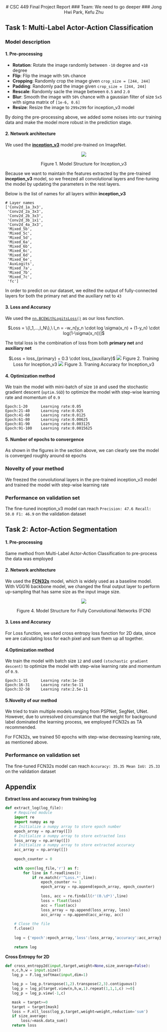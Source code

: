 <center>
# CSC 449 Final Project Report
### Team: We need to go deeper
### Jong Hwi Park, Kefu Zhu
</center>

## Task 1: Multi-Label Actor-Action Classification

### Model description 

#### 1. Pre-processing

- **Rotation**: Rotate the image randomly between `-10` degree and `+10` degree
- **Flip**: Flip the image with `50%` chance
- **Cropping**: Randomly crop the image given `crop_size = [244, 244]`
- **Padding**: Randomly pad the image given `crop_size = [244, 244]`
- **Rescale**: Randomly sacle the image between `0.5` and `2.0`
- **Blur**: Smooth the image with `50%` chance with a gaussian filter of size `5x5` with sigma matrix of `[1e-6, 0.6]`
- **Resize**: Resize the image to `299x299` for inception_v3 model 

By doing the pre-processing above, we added some noises into our training data and make the model more robust in the prediction stage.

#### 2. Network architecture

We used the [**inception_v3**](https://arxiv.org/abs/1512.00567) model pre-trained on ImageNet. 

<center>
<img src='graphs/Inception_v3_structure.png'>

Figure 1. Model Structure for Inception_v3
</center>


Because we want to maintain the features extracted by the pre-trained **inception_v3** model, so we freezed all convolutional layers and fine-tuning the model by updating the parameters in the rest layers.

Below is the list of names for all layers within **inception_v3**

```
# Layer names
['Conv2d_1a_3x3',
 'Conv2d_2a_3x3',
 'Conv2d_2b_3x3',
 'Conv2d_3b_1x1',
 'Conv2d_4a_3x3',
 'Mixed_5b',
 'Mixed_5c',
 'Mixed_5d',
 'Mixed_6a',
 'Mixed_6b',
 'Mixed_6c',
 'Mixed_6d',
 'Mixed_6e',
 'AuxLogits',
 'Mixed_7a',
 'Mixed_7b',
 'Mixed_7c',
 'fc']
```

In order to predict on our dataset, we edited the output of fully-connected layers for both the primary net and the auxiliary net to `43`



#### 3. Loss and Accuracy

We used the [`nn.BCEWithLogitsLoss()`](https://pytorch.org/docs/stable/nn.html) as our loss function. 

<center>
$Loss = \{l_1,...,l_N\},\ l_n = -w_n[y_n \cdot log \sigma(x_n) + (1-y_n) \cdot log(1-\sigma(x_n))]$
</center>

The total loss is the combination of loss from both **primary net** and **auxiliary net**

<center>
$Loss = loss_{primary} + 0.3 \cdot loss_{auxiliary}$

<img src='graphs/loss.png'>
Figure 2. Training Loss for Inception_v3

<img src='graphs/accuracy.png'>
Figure 3. Traning Accuracy for Inception_v3
</center>

#### 4. Optimization method

We train the model with mini-batch of size `10` and used the stochastic gradient descent (`optim.SGD`) to optimize the model with step-wise learning rate and momentum of `0.9`

```
Epoch:1-20		Learning rate:0.05
Epoch:21-40		Learning rate:0.025
Epoch:41-60		Learning rate:0.0125
Epoch:61-80		Learning rate:0.00625
Epoch:81-90		Learning rate:0.003125
Epoch:91-100	Learning rate:0.0015625
```

#### 5. Number of epochs to convergence

As shown in the figures in the section above, we can clearly see the model is converged roughly around `60` epochs

### Novelty of your method

We freezed the convolutional layers in the pre-trained inception_v3 model and trained the model with step-wise learning rate

### Performance on validation set

The fine-tuned inception_v3 model can reach `Precision: 47.6 Recall: 50.0 F1: 46.9` on the validation dataset

## Task 2: Actor-Action Segmentation

#### 1. Pre-processing

Same method from Multi-Label Actor-Action Classification to pre-process the data was employed

#### 2. Network architecture

We used the
[**FCN32s**](https://www.cv-foundation.org/openaccess/content_cvpr_2015/papers/Long_Fully_Convolutional_Networks_2015_CVPR_paper.pdf) model, which is widely used as a baseline model. With VGG16 backbone model, we changed the final output layer to perform up-sampling that has same size as the input image size.

<center>
<img src='graphs/FCN32s_structure.png'>

Figure 4. Model Structure for Fully Convolutional Networks (FCN)
</center>

#### 3. Loss and Accuracy

For Loss function, we used cross entropy loss function for 2D data, since we are calculating loss for each pixel and sum them up all together.

#### 4.Optimization method

We train the model with batch size `12` and used `(stochastic gradient descent)` to optimize the model with step-wise learning rate and momentum of `0.9`. 

```
Epoch:1-15		Learning rate:1e-10
Epoch:16-31		Learning rate:5e-11
Epoch:32-50		Learning rate:2.5e-11
```

#### 5.Novelty of our method

We tried to train multiple models ranging from PSPNet, SegNet, UNet. However, due to unresolved circumstance that the weight for background label dominated the learning process, we employed FCN32s as TA recommended.

For FCN32s, we trained 50 epochs with step-wise decreasing learning rate, as mentioned above.

### Performance on validation set

The fine-tuned FCN32s model can reach `Accuracy: 35.35 Mean IoU: 25.33` on the validation dataset

## Appendix

**Extract loss and accuracy from training log**

```python
def extract_log(log_file):
    # Required module
    import re
    import numpy as np
    # Initialize a numpy array to store epoch number
    epoch_array = np.array([])
    # Initialize a numpy array to store extracted loss
    loss_array = np.array([])
    # Initialize a numpy array to store extracted accuracy
    acc_array = np.array([])
    
    epoch_counter = 0
    
    with open(log_file,'r') as f:
        for line in f.readlines():
            if re.match(r'^Loss.*',line):
                epoch_counter += 1
                epoch_array = np.append(epoch_array, epoch_counter)
                
                loss, acc = re.findall(r'(0.\d*)',line)
                loss = float(loss)
                acc = float(acc)
                loss_array = np.append(loss_array, loss)
                acc_array = np.append(acc_array, acc)
                
    # Close the file            
    f.close()
                
    log = {'epoch':epoch_array,'loss':loss_array,'accuracy':acc_array}
    
    return log
```

**Cross Entropy for 2D**

```python
def cross_entropy2d(input,target,weight=None,size_average=False):
   n,c,h,w = input.size()
   log_p = F.log_softmax(input,dim=1)

   log_p = log_p.transpose(1,2).transpose(2,3).contiguous()
   log_p = log_p[target.view(n,h,w,1).repeat(1,1,1,c) >=0]
   log_p = log_p.view(-1,c)

   mask = target>=0
   target = target[mask]
   loss = F.nll_loss(log_p,target,weight=weight,reduction='sum')
   if size_average:
       loss/=mask.data_sum()
   return loss
```
